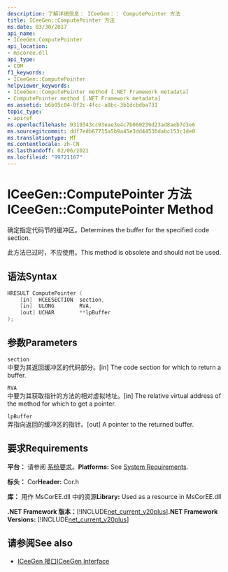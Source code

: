 ```yaml
---
description: 了解详细信息： ICeeGen：： ComputePointer 方法
title: ICeeGen::ComputePointer 方法
ms.date: 03/30/2017
api_name:
- ICeeGen.ComputePointer
api_location:
- mscoree.dll
api_type:
- COM
f1_keywords:
- ICeeGen::ComputePointer
helpviewer_keywords:
- ICeeGen::ComputePointer method [.NET Framework metadata]
- ComputePointer method [.NET Framework metadata]
ms.assetid: b6b95c04-0f2c-4fcc-a8bc-3b1dcbdba731
topic_type:
- apiref
ms.openlocfilehash: 9319343cc93eae3e4c7b060239d23ad8aeb7d3e6
ms.sourcegitcommit: ddf7edb67715a5b9a45e3dd44536dabc153c1de0
ms.translationtype: MT
ms.contentlocale: zh-CN
ms.lasthandoff: 02/06/2021
ms.locfileid: "99721167"
---
```

# <a name="iceegencomputepointer-method"></a><span data-ttu-id="f363b-103">ICeeGen::ComputePointer 方法</span><span class="sxs-lookup"><span data-stu-id="f363b-103">ICeeGen::ComputePointer Method</span></span>

<span data-ttu-id="f363b-104">确定指定代码节的缓冲区。</span><span class="sxs-lookup"><span data-stu-id="f363b-104">Determines the buffer for the specified code section.</span></span>  
  
 <span data-ttu-id="f363b-105">此方法已过时，不应使用。</span><span class="sxs-lookup"><span data-stu-id="f363b-105">This method is obsolete and should not be used.</span></span>  
  
## <a name="syntax"></a><span data-ttu-id="f363b-106">语法</span><span class="sxs-lookup"><span data-stu-id="f363b-106">Syntax</span></span>  
  
```cpp  
HRESULT ComputePointer (  
    [in]  HCEESECTION  section,  
    [in]  ULONG        RVA,
    [out] UCHAR        **lpBuffer  
);  
```  
  
## <a name="parameters"></a><span data-ttu-id="f363b-107">参数</span><span class="sxs-lookup"><span data-stu-id="f363b-107">Parameters</span></span>  

 `section`  
 <span data-ttu-id="f363b-108">中要为其返回缓冲区的代码部分。</span><span class="sxs-lookup"><span data-stu-id="f363b-108">[in] The code section for which to return a buffer.</span></span>  
  
 `RVA`  
 <span data-ttu-id="f363b-109">中要为其获取指针的方法的相对虚拟地址。</span><span class="sxs-lookup"><span data-stu-id="f363b-109">[in] The relative virtual address of the method for which to get a pointer.</span></span>  
  
 `lpBuffer`  
 <span data-ttu-id="f363b-110">弄指向返回的缓冲区的指针。</span><span class="sxs-lookup"><span data-stu-id="f363b-110">[out] A pointer to the returned buffer.</span></span>  
  
## <a name="requirements"></a><span data-ttu-id="f363b-111">要求</span><span class="sxs-lookup"><span data-stu-id="f363b-111">Requirements</span></span>  

 <span data-ttu-id="f363b-112">**平台：** 请参阅 [系统要求](../../get-started/system-requirements.md)。</span><span class="sxs-lookup"><span data-stu-id="f363b-112">**Platforms:** See [System Requirements](../../get-started/system-requirements.md).</span></span>  
  
 <span data-ttu-id="f363b-113">**标头：** Cor</span><span class="sxs-lookup"><span data-stu-id="f363b-113">**Header:** Cor.h</span></span>  
  
 <span data-ttu-id="f363b-114">**库：** 用作 MsCorEE.dll 中的资源</span><span class="sxs-lookup"><span data-stu-id="f363b-114">**Library:** Used as a resource in MsCorEE.dll</span></span>  
  
 <span data-ttu-id="f363b-115">**.NET Framework 版本：**[!INCLUDE[net_current_v20plus](../../../../includes/net-current-v20plus-md.md)]</span><span class="sxs-lookup"><span data-stu-id="f363b-115">**.NET Framework Versions:** [!INCLUDE[net_current_v20plus](../../../../includes/net-current-v20plus-md.md)]</span></span>  
  
## <a name="see-also"></a><span data-ttu-id="f363b-116">请参阅</span><span class="sxs-lookup"><span data-stu-id="f363b-116">See also</span></span>

- [<span data-ttu-id="f363b-117">ICeeGen 接口</span><span class="sxs-lookup"><span data-stu-id="f363b-117">ICeeGen Interface</span></span>](iceegen-interface.md)

